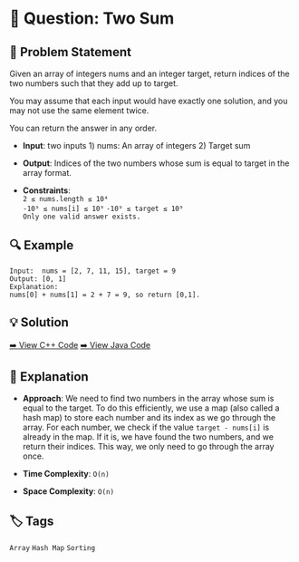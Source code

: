 # 🧠 Question: Two Sum

## 📘 Problem Statement
Given an array of integers nums and an integer target, return indices of the two numbers such that they add up to target.

You may assume that each input would have exactly one solution, and you may not use the same element twice.

You can return the answer in any order.

- **Input**: two inputs 1) nums: An array of integers 2) Target sum

- **Output**: Indices of the two numbers whose sum is equal to target in the array format.
- **Constraints**:  
    `2 ≤ nums.length ≤ 10⁴`  
    `-10⁹ ≤ nums[i] ≤ 10⁹` 
    `-10⁹ ≤ target ≤ 10⁹`  
    `Only one valid answer exists.`

## 🔍 Example
```plaintext
Input:  nums = [2, 7, 11, 15], target = 9  
Output: [0, 1]
Explanation:
nums[0] + nums[1] = 2 + 7 = 9, so return [0,1].

```


## 💡 Solution
[➡️ View C++ Code](./Solution.cpp)
[➡️ View Java Code](./Solution.java)

## 🧾 Explanation

- **Approach**: We need to find two numbers in the array whose sum is equal to the target. To do this efficiently, we use a map (also called a hash map) to store each number and its index as we go through the array. For each number, we check if the value `target - nums[i]` is already in the map. If it is, we have found the two numbers, and we return their indices. This way, we only need to go through the array once.

- **Time Complexity**: `O(n)`  
- **Space Complexity**: `O(n)`

## 🏷️ Tags
`Array` `Hash Map` `Sorting`